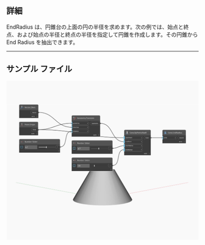 ## 詳細
EndRadius は、円錐台の上面の円の半径を求めます。次の例では、始点と終点、および始点の半径と終点の半径を指定して円錐を作成します。その円錐から End Radius を抽出できます。
___
## サンプル ファイル

![EndRadius](./Autodesk.DesignScript.Geometry.Cone.EndRadius_img.jpg)

